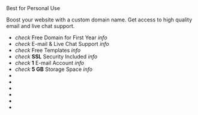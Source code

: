 <div class="description">
    <span class="title">Best for Personal Use</span>
    <p class="info">Boost your website with a custom domain name. Get access to high quality email and live chat support. </p>

<div class="js-order-btn"></div>
</div>

<div class="specifications">
    <ul>
        <li>
            <i class="material-icons">check</i> <span>Free Domain for First Year</span>
            <i class="material-icons" data-toggle="tooltip" data-placement="right" title="We are giving you free domain name for one year. Premium domains are included. The domain will be renued at its regular price."> info </i>
        </li>
        <li>
            <i class="material-icons">check</i> <span>E-mail &amp; Live Chat Support</span>
            <i class="material-icons" data-toggle="tooltip" data-placement="right" title="High quality support to help you get your website up and running and working how you want it."> info </i>
        </li>
        <li>
            <i class="material-icons">check</i> <span>Free Templates</span>
            <i class="material-icons" data-toggle="tooltip" data-placement="right" title="Access to a wide range of professional theme templates for your website so you can find the exact design you're looking for."> info </i>
        </li>
        <li>
            <i class="material-icons">check</i> <span><strong>SSL</strong> Security Included</span>
            <i class="material-icons" data-toggle="tooltip" data-placement="right" title="Own email accoutn connected with your domain."> info </i>
        </li>
        <li>
            <i class="material-icons">check</i> <span><strong>1</strong> E-mail Account</span>
            <i class="material-icons" data-toggle="tooltip" data-placement="right" title="Own email accoutn connected with your domain."> info </i>
        </li>
        <li>
            <i class="material-icons">check</i> <span><strong>5 GB</strong> Storage Space</span>
            <i class="material-icons" data-toggle="tooltip" data-placement="right" title="With increased storage space you'll be able to upload more images, audio, and documents to your website."> info </i>
        </li>
        <li>&nbsp;</li>
        <li>&nbsp;</li>
        <li>&nbsp;</li>
        <li>&nbsp;</li>
        <li>&nbsp;</li>
        <li>&nbsp;</li>
    </ul>
</div>
